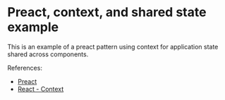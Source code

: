 # Preact, context, and shared state example

This is an example of a preact pattern using context for application state shared across components.

References: 
* [Preact](https://preactjs.com/guide/v10/getting-started)
* [React - Context ](https://reactjs.org/docs/context.html#updating-context-from-a-nested-component)
